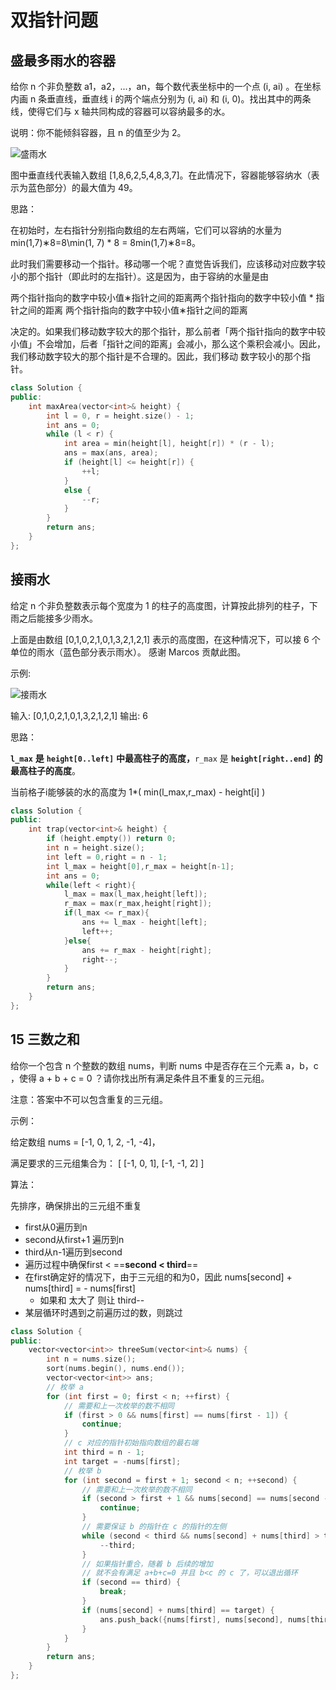 # 双指针问题

## 盛最多雨水的容器

给你 n 个非负整数 a1，a2，...，an，每个数代表坐标中的一个点 (i, ai) 。在坐标内画 n 条垂直线，垂直线 i 的两个端点分别为 (i, ai) 和 (i, 0)。找出其中的两条线，使得它们与 x 轴共同构成的容器可以容纳最多的水。

说明：你不能倾斜容器，且 n 的值至少为 2。

 ![盛雨水](https://gitee.com/yangshucheng2020/blogimage/raw/master/uPic/question_11.jpg)



图中垂直线代表输入数组 [1,8,6,2,5,4,8,3,7]。在此情况下，容器能够容纳水（表示为蓝色部分）的最大值为 49。

思路：

在初始时，左右指针分别指向数组的左右两端，它们可以容纳的水量为 min⁡(1,7)∗8=8\min(1, 7) * 8 = 8min(1,7)∗8=8。

此时我们需要移动一个指针。移动哪一个呢？直觉告诉我们，应该移动对应数字较小的那个指针（即此时的左指针）。这是因为，由于容纳的水量是由

两个指针指向的数字中较小值∗指针之间的距离两个指针指向的数字中较小值 * 指针之间的距离 两个指针指向的数字中较小值∗指针之间的距离

决定的。如果我们移动数字较大的那个指针，那么前者「两个指针指向的数字中较小值」不会增加，后者「指针之间的距离」会减小，那么这个乘积会减小。因此，我们移动数字较大的那个指针是不合理的。因此，我们移动 数字较小的那个指针。


```cpp
class Solution {
public:
    int maxArea(vector<int>& height) {
        int l = 0, r = height.size() - 1;
        int ans = 0;
        while (l < r) {
            int area = min(height[l], height[r]) * (r - l);
            ans = max(ans, area);
            if (height[l] <= height[r]) {
                ++l;
            }
            else {
                --r;
            }
        }
        return ans;
    }
};
```



## 接雨水

给定 n 个非负整数表示每个宽度为 1 的柱子的高度图，计算按此排列的柱子，下雨之后能接多少雨水。

上面是由数组 [0,1,0,2,1,0,1,3,2,1,2,1] 表示的高度图，在这种情况下，可以接 6 个单位的雨水（蓝色部分表示雨水）。 感谢 Marcos 贡献此图。

示例:

![接雨水](https://gitee.com/yangshucheng2020/blogimage/raw/master/uPic/rainwatertrap.png)

输入: [0,1,0,2,1,0,1,3,2,1,2,1]
输出: 6

思路：

**`l_max`** **是** **`height[0..left]`** **中最高柱子的高度，**`r_max` 是 **`height[right..end]`** **的最高柱子的高度**。

当前格子i能够装的水的高度为 1*( min(l_max,r_max) - height[i] )

```cpp
class Solution {
public:
    int trap(vector<int>& height) {
        if (height.empty()) return 0;
        int n = height.size();
        int left = 0,right = n - 1;
        int l_max = height[0],r_max = height[n-1];
        int ans = 0;
        while(left < right){
            l_max = max(l_max,height[left]);
            r_max = max(r_max,height[right]);
            if(l_max <= r_max){
                ans += l_max - height[left];
                left++;
            }else{
                ans += r_max - height[right];
                right--;
            }
        }
        return ans;
    }
};
```



## 15 三数之和

给你一个包含 n 个整数的数组 nums，判断 nums 中是否存在三个元素 a，b，c ，使得 a + b + c = 0 ？请你找出所有满足条件且不重复的三元组。

注意：答案中不可以包含重复的三元组。

 

示例：

给定数组 nums = [-1, 0, 1, 2, -1, -4]，

满足要求的三元组集合为：
[
  [-1, 0, 1],
  [-1, -1, 2]
]

算法：

先排序，确保排出的三元组不重复

*   first从0遍历到n
*   second从first+1 遍历到n
*   third从n-1遍历到second
*   遍历过程中确保first < ==**second < third**==
*   在first确定好的情况下，由于三元组的和为0，因此 nums[second] + nums[third] = - nums[first]
    *   如果和 太大了 则让 third--
*   某层循环时遇到之前遍历过的数，则跳过



```cpp
class Solution {
public:
    vector<vector<int>> threeSum(vector<int>& nums) {
        int n = nums.size();
        sort(nums.begin(), nums.end());
        vector<vector<int>> ans;
        // 枚举 a
        for (int first = 0; first < n; ++first) {
            // 需要和上一次枚举的数不相同
            if (first > 0 && nums[first] == nums[first - 1]) {
                continue;
            }
            // c 对应的指针初始指向数组的最右端
            int third = n - 1;
            int target = -nums[first];
            // 枚举 b
            for (int second = first + 1; second < n; ++second) {
                // 需要和上一次枚举的数不相同
                if (second > first + 1 && nums[second] == nums[second - 1]) {
                    continue;
                }
                // 需要保证 b 的指针在 c 的指针的左侧
                while (second < third && nums[second] + nums[third] > target) {
                    --third;
                }
                // 如果指针重合，随着 b 后续的增加
                // 就不会有满足 a+b+c=0 并且 b<c 的 c 了，可以退出循环
                if (second == third) {
                    break;
                }
                if (nums[second] + nums[third] == target) {
                    ans.push_back({nums[first], nums[second], nums[third]});
                }
            }
        }
        return ans;
    }
};
```


